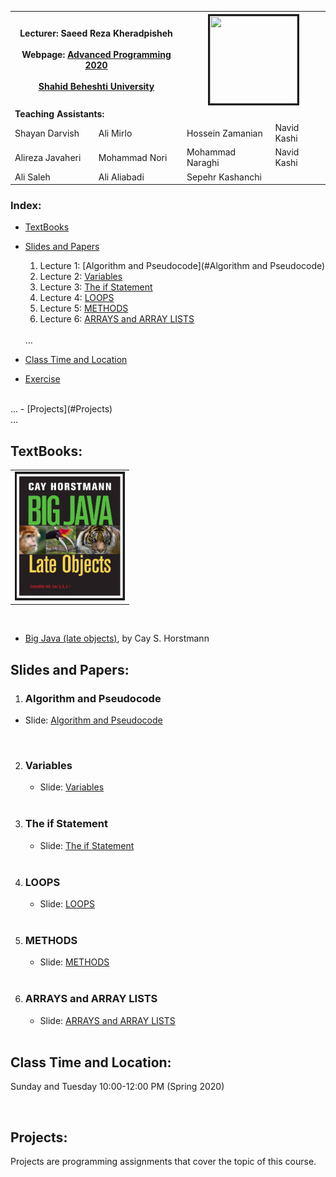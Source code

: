 
<table>
  <tr>
    <th colspan="2">
      <span style="font-weight:bold">Lecturer: </span>
      <span>Saeed Reza Kheradpisheh</span>
      <br><br>
      <span style="font-weight:bold">Webpage:</span> 
      <a href="https://alirezajvh.github.io/github-page-test/">Advanced Programming 2020</a> 
      <br><br>
      <a href="http://en.sbu.ac.ir/">Shahid Beheshti University</a>
    </th>
    <th colspan="2"><img src=".\Images\HH.jpg" alt="" border='3' height='140' width='140' /></th>
  </tr>
  <tr>
    <td colspan="4"><span style="font-weight:bold">Teaching Assistants:</span></td>
  </tr>
  <tr>
    <td>Shayan Darvish</td>
    <td>Ali Mirlo</td>
    <td>Hossein Zamanian</td>
    <td>Navid Kashi</td>
  </tr>
  <tr>
    <td>Alireza Javaheri</td>
    <td>Mohammad Nori</td>
    <td>Mohammad Naraghi</td>
    <td>Navid Kashi</td>
  </tr>
   <tr>
   <td>Ali Saleh</td>
    <td>Ali Aliabadi</td>
    <td>Sepehr Kashanchi</td>
  </tr>
</table>

### **Index:**
- [TextBooks](#TextBooks)
- [Slides and Papers](#Slides-and-Papers)
  1. Lecture 1: [Algorithm and  Pseudocode](#Algorithm and  Pseudocode) 
  2. Lecture 2: [Variables](#Introduction)
  3. Lecture 3: [The if Statement](#Empirical-Risk-Minimization)
  4. Lecture 4: [LOOPS](#PAC-Learning)
  5. Lecture 5: [METHODS](#The-Bias-Complexity-Tradeoff)  
  6. Lecture 6: [ARRAYS and ARRAY LISTS](#The-VC-Dimension)
  <br>
  ...
  
- [Class Time and Location](#Class-Time-and-Location)
  
- [Exercise](#Exercise)
<br>
...
- [Projects](#Projects)
<br>
...

## <a name="TextBooks"></a>TextBooks:

<table class="tg">
  <tr>
    <td class="tg-0lax"><img src=".\images\book\big_java.png" alt="" border='3' height='200' width='170' /></td>
  </tr>
</table>

<br>

* [Big Java (late objects)](https://www.wiley.com/en-gb/Big+Java%3A+Late+Objects%2C+1st+Edition-p-9781118087886), by Cay S. Horstmann


## <a name="Slides-and-Papers"></a>Slides and Papers:

1. ### <a name="Algorithm and  Pseudocode"></a>Algorithm and  Pseudocode  


- Slide: [Algorithm and  Pseudocode ](./slides/Lecture_1.pdf)  <br>
<br>
 
2. ### <a name="Variables"></a>Variables  
  

   - Slide: [Variables ](./slides/Lecture_02.pdf)  <br>
   <br>
 
3. ### <a name="The if Statement"></a>The if Statement  

    
   - Slide: [The if Statement ](./slides/Lecture_03.pdf)  <br>
    <br>
   
4. ### <a name="LOOPS"></a>LOOPS


   - Slide: [LOOPS ](./slides/Lecture_04.pdf)  <br>
   <br>

5. ### <a name="METHODS"></a>METHODS  


   
   - Slide: [METHODS ](./slides/Lecture_05.pdf)  <br>
   <br>
   
6. ###   <a name="ARRAYS and ARRAY LISTS"></a>ARRAYS and ARRAY LISTS


   
   - Slide: [ARRAYS and ARRAY LISTS ](./slides/Lecture_06.pdf)  <br>
    <br>

## <a name="Class-Time-and-Location"></a>Class Time and Location:
Sunday and Tuesday 10:00-12:00 PM (Spring 2020)

<br>

## <a name="Projects"></a>Projects:
Projects are programming assignments that cover the topic of this course. 

